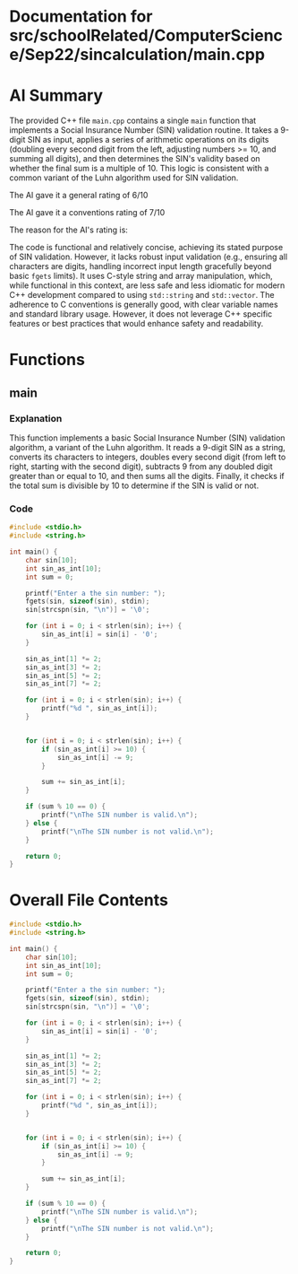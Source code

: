 # Documentation for src/schoolRelated/ComputerScience/Sep22/sincalculation/main.cpp

# AI Summary
The provided C++ file `main.cpp` contains a single `main` function that implements a Social Insurance Number (SIN) validation routine. It takes a 9-digit SIN as input, applies a series of arithmetic operations on its digits (doubling every second digit from the left, adjusting numbers >= 10, and summing all digits), and then determines the SIN's validity based on whether the final sum is a multiple of 10. This logic is consistent with a common variant of the Luhn algorithm used for SIN validation.

The AI gave it a general rating of 6/10

The AI gave it a conventions rating of 7/10

The reason for the AI's rating is:

The code is functional and relatively concise, achieving its stated purpose of SIN validation. However, it lacks robust input validation (e.g., ensuring all characters are digits, handling incorrect input length gracefully beyond basic `fgets` limits). It uses C-style string and array manipulation, which, while functional in this context, are less safe and less idiomatic for modern C++ development compared to using `std::string` and `std::vector`. The adherence to C conventions is generally good, with clear variable names and standard library usage. However, it does not leverage C++ specific features or best practices that would enhance safety and readability.
# Functions

## main
### Explanation
This function implements a basic Social Insurance Number (SIN) validation algorithm, a variant of the Luhn algorithm. It reads a 9-digit SIN as a string, converts its characters to integers, doubles every second digit (from left to right, starting with the second digit), subtracts 9 from any doubled digit greater than or equal to 10, and then sums all the digits. Finally, it checks if the total sum is divisible by 10 to determine if the SIN is valid or not.
### Code
```cpp
#include <stdio.h>
#include <string.h>

int main() {
    char sin[10];
    int sin_as_int[10];
    int sum = 0;

    printf("Enter a the sin number: ");
    fgets(sin, sizeof(sin), stdin);
    sin[strcspn(sin, "\n")] = '\0';

    for (int i = 0; i < strlen(sin); i++) {
        sin_as_int[i] = sin[i] - '0';
    }

    sin_as_int[1] *= 2;
    sin_as_int[3] *= 2;
    sin_as_int[5] *= 2;
    sin_as_int[7] *= 2;

    for (int i = 0; i < strlen(sin); i++) {
        printf("%d ", sin_as_int[i]);
    }


    for (int i = 0; i < strlen(sin); i++) {
        if (sin_as_int[i] >= 10) {
            sin_as_int[i] -= 9;
        }

        sum += sin_as_int[i];
    }

    if (sum % 10 == 0) {
        printf("\nThe SIN number is valid.\n");
    } else {
        printf("\nThe SIN number is not valid.\n");
    }

    return 0;
}
```
# Overall File Contents
```cpp
#include <stdio.h>
#include <string.h>

int main() {
    char sin[10];
    int sin_as_int[10];
    int sum = 0;

    printf("Enter a the sin number: ");
    fgets(sin, sizeof(sin), stdin);
    sin[strcspn(sin, "\n")] = '\0';

    for (int i = 0; i < strlen(sin); i++) {
        sin_as_int[i] = sin[i] - '0';
    }

    sin_as_int[1] *= 2;
    sin_as_int[3] *= 2;
    sin_as_int[5] *= 2;
    sin_as_int[7] *= 2;

    for (int i = 0; i < strlen(sin); i++) {
        printf("%d ", sin_as_int[i]);
    }


    for (int i = 0; i < strlen(sin); i++) {
        if (sin_as_int[i] >= 10) {
            sin_as_int[i] -= 9;
        }

        sum += sin_as_int[i];
    }

    if (sum % 10 == 0) {
        printf("\nThe SIN number is valid.\n");
    } else {
        printf("\nThe SIN number is not valid.\n");
    }

    return 0;
}
```
